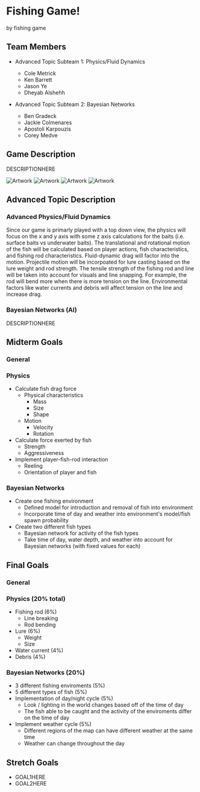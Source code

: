 # Fishing Game!

by fishing game

## Team Members
* Advanced Topic Subteam 1: Physics/Fluid Dynamics
	* Cole Metrick
	* Ken Barrett
	* Jason Ye
	* Dheyab Alshehh

* Advanced Topic Subteam 2: Bayesian Networks
	* Ben Gradeck
	* Jackie Colmenares
	* Apostoli Karpouzis
	* Corey Medve


## Game Description

DESCRIPTIONHERE

![Artwork](art/art1.png)
![Artwork](art/art2.png)
![Artwork](art/art3.png)
![Artwork](art/art4.png)

## Advanced Topic Description

### Advanced Physics/Fluid Dynamics

Since our game is primarly played with a top down view, the physics will focus on the x and y axis with some z axis calculations for the baits (i.e. surface baits vs underwater baits). The translational and rotational motion of the fish will be calculated based on player actions, fish characteristics, and fishing rod characteristics. Fluid-dynamic drag will factor into the motion. Projectile motion will be incorpoated for lure casting based on the lure weight and rod strength. The tensile strength of the fishing rod and line will be taken into account for visuals and line snapping. For example, the rod will bend more when there is more tension on the line. Environmental factors like water currents and debris will affect tension on the line and increase drag.
    
### Bayesian Networks (AI)

DESCRIPTIONHERE


## Midterm Goals

### General


### Physics
* Calculate fish drag force
  * Physical characteristics
    * Mass
    * Size
    * Shape
  * Motion
    * Velocity
    * Rotation
* Calculate force exerted by fish
   * Strength
   * Aggressiveness
* Implement player-fish-rod interaction
   * Reeling
   * Orientation of player and fish
    
### Bayesian Networks
* Create one fishing environment
  * Defined model for introduction and removal of fish into environment
  * Incorporate time of day and weather into environment's model/fish spawn probability
* Create two different fish types
  * Bayesian network for activity of the fish types
  * Take time of day, water depth, and weather into account for Bayesian networks (with fixed values for each)


## Final Goals

### General


### Physics (20% total)
* Fishing rod (6%)
  * Line breaking
  * Rod bending
* Lure (6%)
  * Weight
  * Size
* Water current (4%)
* Debris (4%)

### Bayesian Networks (20%)
* 3 different fishing enviroments (5%)
* 5 different types of fish (5%)
* Implementation of day/night cycle (5%)
  * Look / lighting in the world changes based off of the time of day
  * The fish able to be caught and the activity of the enviroments differ on the time of day
* Implement weather cycle (5%)
  * Different regions of the map can have different weather at the same time
  * Weather can change throughout the day

## Stretch Goals

* GOAL1HERE
* GOAL2HERE
